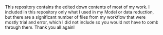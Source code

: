 This repository contains the edited down contents of most of my work. I included in this repository only what I used in my Model or data reduction, but there are a significant number of files from my workflow that were mostly trial and error, which I did not include so you would not have to comb through them. Thank you all again!

